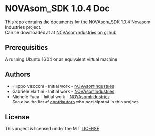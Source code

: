# NOVAsom_SDK 1.0.4 Doc
This repo contains the documents for the NOVAsom_SDK 1.0.4 Novasom Industries 
project.  
Can be downloaded at at [NOVAsomIndustries on github](https://novasomindustries.github.io/Doc/)

## Prerequisities
A running Ubuntu 16.04 or an equivalent virtual machine

## Authors
* Filippo Visocchi - Initial work - [NOVAsomIndustries](http://www.novasomindustries.com)  
* Gabriele Martini - Initial work - [NOVAsomIndustries](http://www.novasomindustries.com)  
* Michele Puca     - Initial work - [NOVAsomIndustries](http://www.novasomindustries.com)  
See also the list of [contributors](https://github.com/NovasomIndustries/Doc/contributors) who participated in this project.

## License
This project is licensed under the MIT [LICENSE](https://github.com/NovasomIndustries/Doc/blob/master/LICENSE.md)
